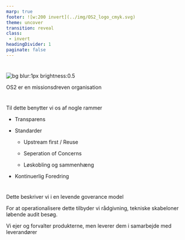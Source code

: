 ```yaml
---
marp: true
footer: ![w:200 invert](../img/OS2_logo_cmyk.svg)
theme: uncover
transition: reveal
class: 
 - invert
headingDivider: 1
paginate: false
---
```

#

![bg blur:1px brightness:0.5](https://images.unsplash.com/photo-1515856251934-766e064d7b09?q=80&w=1335&auto=format&fit=crop&ixlib=rb-4.0.3&ixid=M3wxMjA3fDB8MHxwaG90by1wYWdlfHx8fGVufDB8fHx8fA%3D%3D)
<!-- Hvordan adskiller vi os fra et "almindeligt" software produkt -->

OS2 er en missionsdreven organisation

#
Til dette benytter vi os af nogle rammer

- Transparens
  
- Standarder
  
  - Upstream first / Reuse
    
  - Seperation of Concerns
    
  - Løskobling og sammenhæng
    
- Kontinuerlig Foredring
  
#
Dette beskriver vi i en levende goverance model

For at operationalisere dette tilbyder vi rådgivning, tekniske skabeloner løbende audit besøg.

Vi ejer og forvalter produkterne, men leverer dem i samarbejde med leverandører